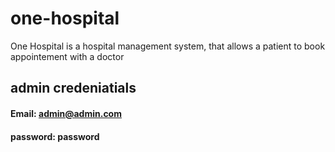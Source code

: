 # one-hospital
One Hospital is a hospital management system, that allows a patient to book appointement with a doctor

## admin credeniatials 
#### Email: admin@admin.com
#### password: password
